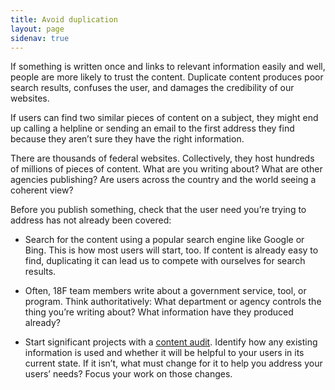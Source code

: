 ```yaml
---
title: Avoid duplication
layout: page
sidenav: true
---
```

If something is written once and links to relevant information easily and well, people are more likely to trust the content. Duplicate content produces poor search results, confuses the user, and damages the credibility of our websites.

If users can find two similar pieces of content on a subject, they might end up calling a helpline or sending an email to the first address they find because they aren’t sure they have the right information.

There are thousands of federal websites. Collectively, they host hundreds of millions of pieces of content. What are you writing about? What are other agencies publishing? Are users across the country and the world seeing a coherent view?

Before you publish something, check that the user need you’re trying to address has not already been covered:

- Search for the content using a popular search engine like Google or Bing. This is how most users will start, too. If content is already easy to find, duplicating it can lead us to compete with ourselves for search results.

- Often, 18F team members write about a government service, tool, or program. Think authoritatively: What department or agency controls the thing you’re writing about? What information have they produced already?

- Start significant projects with a [content audit][]. Identify how any existing information is used and whether it will be helpful to your users in its current state. If it isn’t, what must change for it to help you address your users’ needs? Focus your work on those changes.

[content audit]: https://methods.18f.gov/decide/content-audit/
